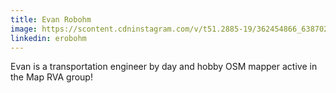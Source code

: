 ```yaml
---
title: Evan Robohm
image: https://scontent.cdninstagram.com/v/t51.2885-19/362454866_6387021578051628_839521094013048235_n.jpg?stp=dst-jpg_s150x150&_nc_ht=scontent.cdninstagram.com&_nc_cat=100&_nc_ohc=ngnZzWgQ7aYAX_xqoUG&edm=APs17CUBAAAA&ccb=7-5&oh=00_AfB-L4XB4Ms7rMHNhmXTl42Ii3lRh-uewD6fJSz75NPzyA&oe=65DB4D6D&_nc_sid=10d13b
linkedin: erobohm
---
```

Evan is a transportation engineer by day and hobby OSM mapper active in the Map RVA group!
